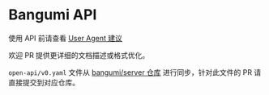 # Bangumi API

使用 API 前请查看 [User Agent 建议](https://github.com/bangumi/api/blob/master/docs-raw/user%20agent.md)

欢迎 PR 提供更详细的文档描述或格式优化。

`open-api/v0.yaml` 文件从 [bangumi/server 仓库](https://github.com/bangumi/server/blob/master/openapi/v0.yaml) 进行同步，针对此文件的 PR 请直接提交到对应仓库。
